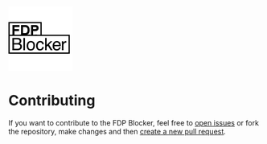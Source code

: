 ![FDP Blocker](app/images/icon-128.png)

# Contributing

If you want to contribute to the FDP Blocker, feel free to [open issues](https://github.com/dieparteidiepartei/afd-blocker-plugin/issues) or fork the repository, make changes  and then [create a new pull request](https://github.com/dieparteidiepartei/afd-blocker-plugin/pulls). 